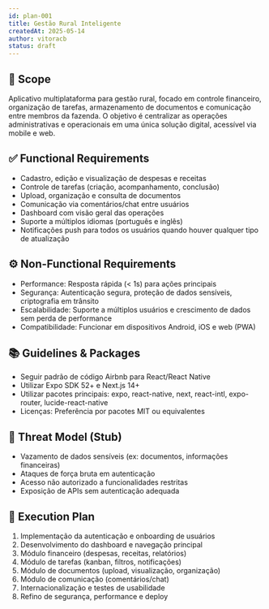 ```yaml
---
id: plan-001
title: Gestão Rural Inteligente
createdAt: 2025-05-14
author: vitoracb
status: draft
---
```


## 🧩 Scope

Aplicativo multiplataforma para gestão rural, focado em controle financeiro, organização de tarefas, armazenamento de documentos e comunicação entre membros da fazenda. O objetivo é centralizar as operações administrativas e operacionais em uma única solução digital, acessível via mobile e web.

## ✅ Functional Requirements

- Cadastro, edição e visualização de despesas e receitas
- Controle de tarefas (criação, acompanhamento, conclusão)
- Upload, organização e consulta de documentos
- Comunicação via comentários/chat entre usuários
- Dashboard com visão geral das operações
- Suporte a múltiplos idiomas (português e inglês)
- Notificações push para todos os usuários quando houver qualquer tipo de atualização

## ⚙️ Non-Functional Requirements

- Performance: Resposta rápida (< 1s) para ações principais
- Segurança: Autenticação segura, proteção de dados sensíveis, criptografia em trânsito
- Escalabilidade: Suporte a múltiplos usuários e crescimento de dados sem perda de performance
- Compatibilidade: Funcionar em dispositivos Android, iOS e web (PWA)

## 📚 Guidelines & Packages

- Seguir padrão de código Airbnb para React/React Native
- Utilizar Expo SDK 52+ e Next.js 14+
- Utilizar pacotes principais: expo, react-native, next, react-intl, expo-router, lucide-react-native
- Licenças: Preferência por pacotes MIT ou equivalentes

## 🔐 Threat Model (Stub)

- Vazamento de dados sensíveis (ex: documentos, informações financeiras)
- Ataques de força bruta em autenticação
- Acesso não autorizado a funcionalidades restritas
- Exposição de APIs sem autenticação adequada

## 🔢 Execution Plan

1. Implementação da autenticação e onboarding de usuários
2. Desenvolvimento do dashboard e navegação principal
3. Módulo financeiro (despesas, receitas, relatórios)
4. Módulo de tarefas (kanban, filtros, notificações)
5. Módulo de documentos (upload, visualização, organização)
6. Módulo de comunicação (comentários/chat)
7. Internacionalização e testes de usabilidade
8. Refino de segurança, performance e deploy 